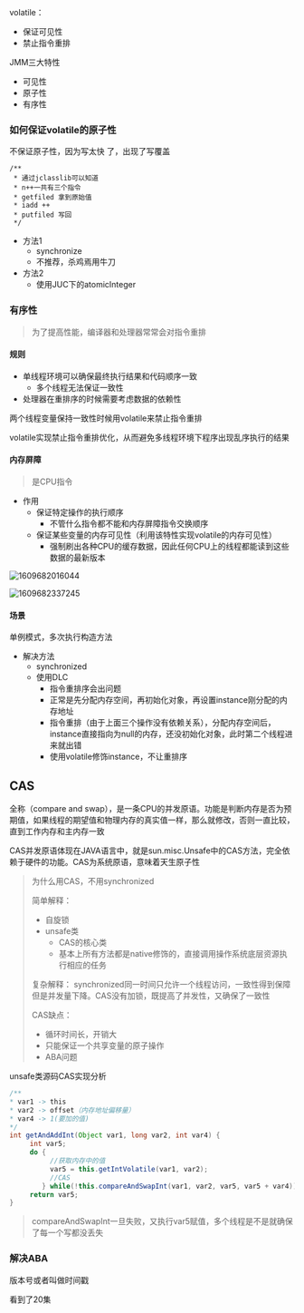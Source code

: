 volatile：

* 保证可见性
* 禁止指令重排

JMM三大特性

* 可见性
* 原子性
* 有序性



### 如何保证volatile的原子性

不保证原子性，因为写太快 了，出现了写覆盖

```
/**
 * 通过jclasslib可以知道
 * n++一共有三个指令
 * getfiled 拿到原始值
 * iadd ++
 * putfiled 写回
 */
```

* 方法1
  * synchronize 
  * 不推荐，杀鸡焉用牛刀
* 方法2
  * 使用JUC下的atomicInteger

### 有序性

> 为了提高性能，编译器和处理器常常会对指令重排

#### 规则

* 单线程环境可以确保最终执行结果和代码顺序一致
  * 多个线程无法保证一致性
* 处理器在重排序的时候需要考虑数据的依赖性

两个线程变量保持一致性时候用volatile来禁止指令重排

volatile实现禁止指令重排优化，从而避免多线程环境下程序出现乱序执行的结果

#### 内存屏障

> 是CPU指令

* 作用
  * 保证特定操作的执行顺序
    * 不管什么指令都不能和内存屏障指令交换顺序
  * 保证某些变量的内存可见性（利用该特性实现volatile的内存可见性）
    * 强制刷出各种CPU的缓存数据，因此任何CPU上的线程都能读到这些数据的最新版本

![1609682016044](C:\Users\ADMINI~1\AppData\Local\Temp\1609682016044.png)

![1609682337245](C:\Users\ADMINI~1\AppData\Local\Temp\1609682337245.png)

#### 场景

单例模式，多次执行构造方法

* 解决方法
  * synchronized
  * 使用DLC
    * 指令重排序会出问题
    * 正常是先分配内存空间，再初始化对象，再设置instance刚分配的内存地址
    * 指令重排（由于上面三个操作没有依赖关系），分配内存空间后，instance直接指向为null的内存，还没初始化对象，此时第二个线程进来就出错
    * 使用volatile修饰instance，不让重排序

## CAS

全称（compare and swap），是一条CPU的并发原语。功能是判断内存是否为预期值，如果线程的期望值和物理内存的真实值一样，那么就修改，否则一直比较，直到工作内存和主内存一致



CAS并发原语体现在JAVA语言中，就是sun.misc.Unsafe中的CAS方法，完全依赖于硬件的功能。CAS为系统原语，意味着天生原子性

> 为什么用CAS，不用synchronized
>
>  简单解释：
>
> * 自旋锁
> * unsafe类
>   * CAS的核心类
>   * 基本上所有方法都是native修饰的，直接调用操作系统底层资源执行相应的任务
>
> 复杂解释：
> synchronized同一时间只允许一个线程访问，一致性得到保障但是并发量下降。CAS没有加锁，既提高了并发性，又确保了一致性
>
> CAS缺点：
>
> * 循环时间长，开销大
> * 只能保证一个共享变量的原子操作
> * ABA问题

unsafe类源码CAS实现分析

```java
/**
* var1 -> this
* var2 -> offset（内存地址偏移量）
* var4 -> 1(要加的值)
*/
int getAndAddInt(Object var1, long var2, int var4) {
     int var5;
     do {
          //获取内存中的值
          var5 = this.getIntVolatile(var1, var2);
          //CAS
        } while(!this.compareAndSwapInt(var1, var2, var5, var5 + var4));
     return var5;
}
```

> compareAndSwapInt一旦失败，又执行var5赋值，多个线程是不是就确保了每一个写都没丢失

### 解决ABA

版本号或者叫做时间戳

看到了20集

